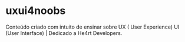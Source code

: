 # uxui4noobs
Conteúdo criado com intuito de ensinar sobre UX ( User Experience) UI (User Interface) | Dedicado a He4rt Developers.
